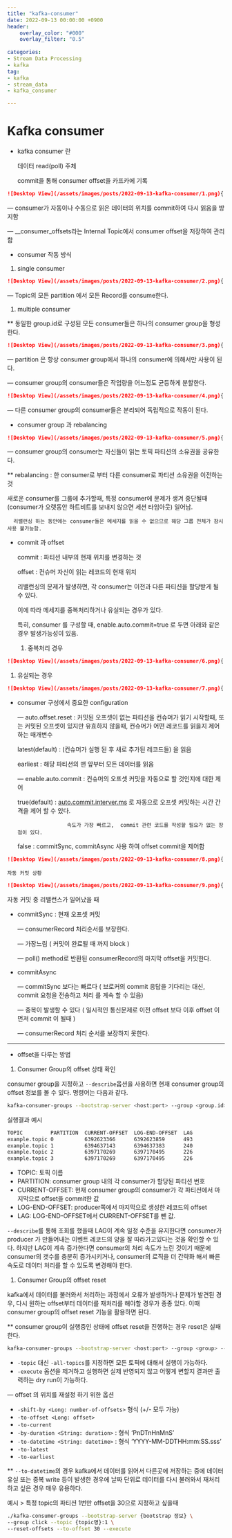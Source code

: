 ```yaml
---
title: "kafka-consumer"
date: 2022-09-13 00:00:00 +0900
header:
    overlay_color: "#000"
    overlay_filter: "0.5"
 
categories: 
- Stream Data Processing
- kafka
tag: 
- kafka
- stream_data
- kafka_consumer

---
```

# Kafka consumer

- kafka consumer 란
    
    데이터 read(poll) 주체 
    
    commit을 통해 consumer offset을 카프카에 기록

```markdown
![Desktop View](/assets/images/posts/2022-09-13-kafka-consumer/1.png){: width="972" height="589" }
```

— consumer가 자동이나 수동으로 읽은 데이터의 위치를 commit하여 다시 읽음을 방지함

— __consumer_offsets라는 Internal Topic에서 consumer offset을 저장하여 관리함

- consumer 작동 방식

1. single consumer

```markdown
![Desktop View](/assets/images/posts/2022-09-13-kafka-consumer/2.png){: width="972" height="589" }
```

— Topic의 모든 partition 에서 모든 Record를 consume한다.

1. multiple consumer

** 동일한 group.id로 구성된 모든 consumer들은 하나의 consumer group을 형성한다.

```markdown
![Desktop View](/assets/images/posts/2022-09-13-kafka-consumer/3.png){: width="972" height="589" }
```
— partition 은 항상 consumer group에서 하나의 consumer에 의해서만 사용이 된다.

— consumer group의 consumer들은 작업량을 어느정도 균등하게 분할한다. 

```markdown
![Desktop View](/assets/images/posts/2022-09-13-kafka-consumer/4.png){: width="972" height="589" }
```

— 다른 consumer group의 consumer들은 분리되어 독립적으로 작동이 된다. 

- consumer group 과 rebalancing

```markdown
![Desktop View](/assets/images/posts/2022-09-13-kafka-consumer/5.png){: width="972" height="589" }
```

— consumer group의 consumer는 자신들이 읽는 토픽 파티션의 소유권을 공유한다. 

** rebalancing : 한 consumer로 부터 다른 consumer로 파티션 소유권을 이전하는 것

새로운 consumer를 그룹에 추가할때, 특정 consumer에 문제가 생겨 중단될때 (consumer가 오랫동안 하트비트를 보내지 않으면 세션 타임아웃) 일어남. 

      리밸런싱 하는 동안에는 consumer들은 메세지를 읽을 수 없으므로 해당 그룹 전체가 잠시 사용 불가능함.

 

- commit 과  offset
    
    commit : 파티션 내부의 현재 위치를 변경하는 것
    
    offset : 컨슈머 자신이 읽는 레코드의 현재 위치 
    
    리밸런싱의 문제가 발생하면, 각 consumer는 이전과 다른 파티션을 할당받게 될 수 있다.
    
    이에 따라 메세지를 중복처리하거나 유실되는 경우가 있다. 
    
    특히,  consumer 를 구성할 때, enable.auto.commit=true 로 두면 아래와 같은 경우 발생가능성이 있음.
    
    1. 중복처리 경우

```markdown
![Desktop View](/assets/images/posts/2022-09-13-kafka-consumer/6.png){: width="972" height="589" }
```

1. 유실되는 경우

```markdown
![Desktop View](/assets/images/posts/2022-09-13-kafka-consumer/7.png){: width="972" height="589" }
```

- consumer 구성에서 중요한 configuration
    
    — auto.offset.reset : 커밋된 오프셋이 없는 파티션을 컨슈머가 읽기 시작할때, 또는 커밋된 오프셋이 있지만 유효하지 않을때, 컨슈머가 어떤 레코드를 읽을지 제어하는 매개변수
    
    latest(default) : (컨슈머가 실행 된 후 새로 추가된 레코드들) 을 읽음
    
    earliest : 해당 파티션의 맨 앞부터 모든 데이터를 읽음
    
    — enable.auto.commit : 컨슈머의 오프셋 커밋을 자동으로 할 것인지에 대한 제어
    
    true(default) : [auto.commit.interver.ms](http://auto.commit.interver.ms/) 로 자동으로 오프셋 커밋하는 시간 간격을 제어 할 수 있다.
    
                      속도가 가장 빠르고,  commit 관련 코드를 작성할 필요가 없는 장점이 있다.
    
    false :  commitSync,  commitAsync 사용 하여 offset commit을 제어함
    
```markdown
![Desktop View](/assets/images/posts/2022-09-13-kafka-consumer/8.png){: width="972" height="589" }
```
    
    자동 커밋 상황
    

```markdown
![Desktop View](/assets/images/posts/2022-09-13-kafka-consumer/9.png){: width="972" height="589" }
```

자동 커밋 중 리밸런스가 일어났을 때 

- commitSync : 현재 오프셋 커밋
    
    — consumerRecord 처리순서를 보장한다. 
    
    — 가장느림 ( 커밋이 완료될 때 까지 block )
    
    — poll() method로 반환된 consumerRecord의 마지막 offset을 커밋한다. 
    
- commitAsync
    
    — commitSync 보다는 빠르다 ( 브로커의 commit 응답을 기다리는 대신, commit 요청을 전송하고 처리      를 계속 할 수 있음) 
    
    — 중복이 발생할 수 있다 ( 일시적인 통신문제로 이전 offset 보다 이후 offset 이 먼저 commit 이 될때 )
    
    — consumerRecord 처리 순서를 보장하지 못한다. 
    

---

- offset을 다루는 방법

1. Consumer Group의  offset 상태 확인

consumer group을 지정하고 `--describe`옵션을 사용하면 현재 consumer group의 offset 정보를 볼 수 있다. 명령어는 다음과 같다.

```bash
kafka-consumer-groups --bootstrap-server <host:port> --group <group.id> --describe
```

실행결과 예시

```bash
TOPIC         PARTITION  CURRENT-OFFSET  LOG-END-OFFSET  LAG             CONSUMER-ID                                      HOST            CLIENT-ID
example.topic 0          6392623366      6392623859      493             consumer-1-f6f6ffb0-1054-46b9-af13-0b254bc14da0  /10.64.69.95    consumer-1
example.topic 1          6394637143      6394637383      240             consumer-10-6c57b320-7742-4418-8e15-b7d735da346e /10.64.69.95    consumer-2
example.topic 2          6397170269      6397170495      226             consumer-19-dbed41a1-42bb-4ecb-bc8f-84e47c74dbe8 /10.64.69.95    consumer-3
example.topic 3          6397170269      6397170495      226             consumer-19-dbed41a1-42bb-4ecb-bc8f-84e47c74dbe8 /10.64.69.95    consumer-4
```

- TOPIC: 토픽 이름
- PARTITION: consumer group 내의 각 consumer가 할당된 파티션 번호
- CURRENT-OFFSET: 현재 consumer group의 consumer가 각 파티션에서 마지막으로 offset을 commit한 값
- LOG-END-OFFSET: producer쪽에서 마지막으로 생성한 레코드의 offset
- LAG: LOG-END-OFFSET에서 CURRENT-OFFSET를 뺀 값.

`--describe`를 통해 조회를 했을때 LAG이 계속 일정 수준을 유지한다면 consumer가 producer 가 만들어내는 이벤트 레코드의 양을 잘 따라가고있다는 것을 확인할 수 있다. 하지만 LAG이 계속 증가한다면 consumer의 처리 속도가 느린 것이기 때문에 consumer의 갯수를 충분히 증가시키거나, consumer의 로직을 더 간략화 해서 빠른 속도로 데이터 처리를 할 수 있도록 변경해야 한다.

1. Consumer Group의  offset reset

kafka에서 데이터를 불러와서 처리하는 과정에서 오류가 발생하거나 문제가 발견된 경우, 다시 원하는 offset부터 데이터를 재처리를 해야할 경우가 종종 있다. 이때 consumer group의 offset reset 기능을 활용하면 된다.

** consumer group이 실행중인 상태에 offset reset을 진행하는 경우 reset은 실패한다.

```bash
kafka-consumer-groups --bootstrap-server <host:port> --group <group> --topic <topic> --reset-offsets --to-earliest --execute
```

- `-topic` 대신 `-all-topics`를 지정하면 모든 토픽에 대해서 실행이 가능하다.
- `-execute` 옵션을 제거하고 실행하면 실제 반영되지 않고 어떻게 변할지 결과만 출력하는 dry run이 가능하다.

— offset 의 위치를 재설정 하기 위한 옵션 

- `-shift-by <Long: number-of-offsets>` 형식 (+/- 모두 가능)
- `-to-offset <Long: offset>`
- `-to-current`
- `-by-duration <String: duration>` : 형식 ‘PnDTnHnMnS’
- `-to-datetime <String: datetime>` : 형식 ‘YYYY-MM-DDTHH:mm:SS.sss’
- `-to-latest`
- `-to-earliest`

** `--to-datetime`의 경우 kafka에서 데이터를 읽어서 다른곳에 저장하는 중에 데이터 유실 또는 중복 write 등이 발생한 경우에 날짜 단위로 데이터를 다시 불러와서 재처리하고 싶은 경우 매우 유용하다.

예시 > 특정 topic의 파티션 1번만 offset을 30으로 지정하고 싶을때 

```bash
./kafka-consumer-groups --bootstrap-server {bootstrap 정보} \
--group click --topic {topic명}:1 \
--reset-offsets --to-offset 30 --execute
```